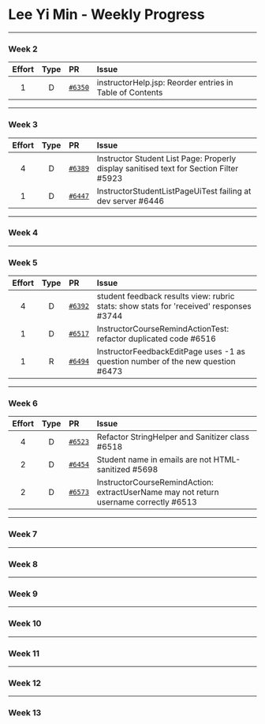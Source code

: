 # Lee Yi Min - Weekly Progress

---

### Week 2

Effort| Type | PR | Issue
:----:|:----:|:-----------|:------
1 | D | [`#6350`](https://github.com/TEAMMATES/teammates/pull/6350) |  instructorHelp.jsp: Reorder entries in Table of Contents 

---
### Week 3

Effort| Type | PR | Issue
:----:|:----:|:-----------|:------
4 | D | [`#6389`](https://github.com/TEAMMATES/teammates/pull/6389) | Instructor Student List Page: Properly display sanitised text for Section Filter #5923  
1 | D | [`#6447`](https://github.com/TEAMMATES/teammates/pull/6447) | InstructorStudentListPageUiTest failing at dev server #6446 

---
### Week 4

---
### Week 5

Effort| Type | PR | Issue
:----:|:----:|:-----------|:------
4 | D | [`#6392`](https://github.com/TEAMMATES/teammates/pull/6392) | student feedback results view: rubric stats: show stats for 'received' responses #3744
1 | D | [`#6517`](https://github.com/TEAMMATES/teammates/pull/6517) | InstructorCourseRemindActionTest: refactor duplicated code #6516
1 | R | [`#6494`](https://github.com/TEAMMATES/teammates/pull/6494) | InstructorFeedbackEditPage uses -1 as question number of the new question #6473
---
### Week 6

Effort| Type | PR | Issue
:----:|:----:|:-----------|:------
4 | D | [`#6523`](https://github.com/TEAMMATES/teammates/pull/6523) | Refactor StringHelper and Sanitizer class #6518
2 | D | [`#6454`](https://github.com/TEAMMATES/teammates/pull/6454) | Student name in emails are not HTML-sanitized #5698
2 | D | [`#6573`](https://github.com/TEAMMATES/teammates/pull/6573) | InstructorCourseRemindAction: extractUserName may not return username correctly #6513

---
### Week 7

---
### Week 8

---
### Week 9

---
### Week 10

---
### Week 11

---
### Week 12

---
### Week 13

